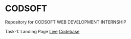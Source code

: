 # CODSOFT
Repository for CODSOFT WEB DEVELOPMENT INTERNSHIP


Task-1: Landing Page  <a href="https://kindergarten-ajay84sia.netlify.app/">Live</a>  <a href="https://github.com/Ajay84sia/CODSOFT/tree/main/Task-1%20Landing%20Page">Codebase</a>

